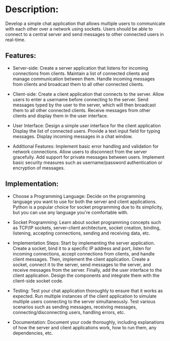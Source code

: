 # Description:
 Develop a simple chat application that allows multiple users to communicate with each other over a network using sockets. Users should be able to connect to a central server and send messages to other connected users in real-time.

## Features:

- Server-side:
Create a server application that listens for incoming connections from clients.
Maintain a list of connected clients and manage communication between them.
Handle incoming messages from clients and broadcast them to all other connected clients.

- Client-side:
Create a client application that connects to the server.
Allow users to enter a username before connecting to the server.
Send messages typed by the user to the server, which will then broadcast them to all other connected clients.
Receive messages from other clients and display them in the user interface.

- User Interface:
Design a simple user interface for the client application
Display the list of connected users.
Provide a text input field for typing messages.
Display incoming messages in a chat window.

- Additional Features:
Implement basic error handling and validation for network connections.
Allow users to disconnect from the server gracefully.
Add support for private messages between users.
Implement basic security measures such as username/password authentication or encryption of messages.

## Implementation:
- Choose a Programming Language: Decide on the programming language you want to use for both the server and client applications. Python is a popular choice for socket programming due to its simplicity, but you can use any language you're comfortable with.

- Socket Programming: Learn about socket programming concepts such as TCP/IP sockets, server-client architecture, socket creation, binding, listening, accepting connections, sending and receiving data, etc.

- Implementation Steps:
Start by implementing the server application. Create a socket, bind it to a specific IP address and port, listen for incoming connections, accept connections from clients, and handle client messages.
Then, implement the client application. Create a socket, connect it to the server, send messages to the server, and receive messages from the server.
Finally, add the user interface to the client application. Design the components and integrate them with the client-side socket code.

- Testing: Test your chat application thoroughly to ensure that it works as expected. Run multiple instances of the client application to simulate multiple users connecting to the server simultaneously. Test various scenarios such as sending messages, receiving messages, connecting/disconnecting users, handling errors, etc.

- Documentation: Document your code thoroughly, including explanations of how the server and client applications work, how to run them, any dependencies, etc.
